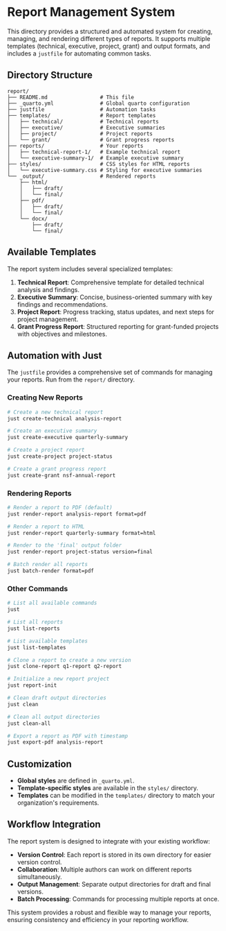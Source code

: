 # Report Management System

This directory provides a structured and automated system for creating, managing, and rendering different types of reports. It supports multiple templates (technical, executive, project, grant) and output formats, and includes a `justfile` for automating common tasks.

## Directory Structure

```
report/
├── README.md                 # This file
├── _quarto.yml               # Global quarto configuration
├── justfile                  # Automation tasks
├── templates/                # Report templates
│   ├── technical/            # Technical reports
│   ├── executive/            # Executive summaries
│   ├── project/              # Project reports
│   └── grant/                # Grant progress reports
├── reports/                  # Your reports
│   ├── technical-report-1/   # Example technical report
│   └── executive-summary-1/  # Example executive summary
├── styles/                   # CSS styles for HTML reports
│   └── executive-summary.css # Styling for executive summaries
└── _output/                  # Rendered reports
    ├── html/
    │   ├── draft/
    │   └── final/
    ├── pdf/
    │   ├── draft/
    │   └── final/
    └── docx/
        ├── draft/
        └── final/
```

## Available Templates

The report system includes several specialized templates:

1. **Technical Report**: Comprehensive template for detailed technical analysis and findings.
2. **Executive Summary**: Concise, business-oriented summary with key findings and recommendations.
3. **Project Report**: Progress tracking, status updates, and next steps for project management.
4. **Grant Progress Report**: Structured reporting for grant-funded projects with objectives and milestones.

## Automation with Just

The `justfile` provides a comprehensive set of commands for managing your reports. Run from the `report/` directory.

### Creating New Reports

```bash
# Create a new technical report
just create-technical analysis-report

# Create an executive summary
just create-executive quarterly-summary

# Create a project report
just create-project project-status

# Create a grant progress report
just create-grant nsf-annual-report
```

### Rendering Reports

```bash
# Render a report to PDF (default)
just render-report analysis-report format=pdf

# Render a report to HTML
just render-report quarterly-summary format=html

# Render to the 'final' output folder
just render-report project-status version=final

# Batch render all reports
just batch-render format=pdf
```

### Other Commands

```bash
# List all available commands
just

# List all reports
just list-reports

# List available templates
just list-templates

# Clone a report to create a new version
just clone-report q1-report q2-report

# Initialize a new report project
just report-init

# Clean draft output directories
just clean

# Clean all output directories
just clean-all

# Export a report as PDF with timestamp
just export-pdf analysis-report
```

## Customization

- **Global styles** are defined in `_quarto.yml`.
- **Template-specific styles** are available in the `styles/` directory.
- **Templates** can be modified in the `templates/` directory to match your organization's requirements.

## Workflow Integration

The report system is designed to integrate with your existing workflow:

- **Version Control**: Each report is stored in its own directory for easier version control.
- **Collaboration**: Multiple authors can work on different reports simultaneously.
- **Output Management**: Separate output directories for draft and final versions.
- **Batch Processing**: Commands for processing multiple reports at once.

This system provides a robust and flexible way to manage your reports, ensuring consistency and efficiency in your reporting workflow.
